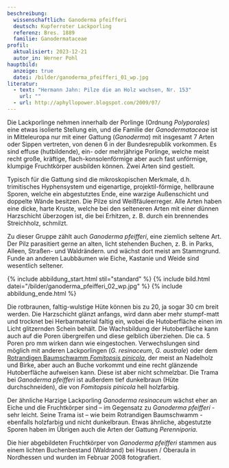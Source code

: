 ```yaml
---
beschreibung:
  wissenschaftlich: Ganoderma pfeifferi
  deutsch: Kupferroter Lackporling
  referenz: Bres. 1889
  familie: Ganodermataceae
profil:
  aktualisiert: 2023-12-21
  autor_in: Werner Pohl
hauptbild:
  anzeige: true
  datei: /bilder/ganoderma_pfeifferi_01_wp.jpg
literatur:
  - text: "Hermann Jahn: Pilze die an Holz wachsen, Nr. 153"
    url: ""
  - url: http://aphyllopower.blogspot.com/2009/07/
---
```

Die Lackporlinge nehmen innerhalb der Porlinge (Ordnung *Polyporales*) eine etwas isolierte Stellung ein, und die Familie der *Ganodermataceae* ist in Mitteleuropa nur mit einer Gattung (*Ganoderma*) mit insgesamt 7 Arten oder Sippen vertreten, von denen 6 in der Bundesrepublik vorkommen. Es sind effuse (hutbildende), ein- oder mehrjährige Porlinge, welche meist recht große, kräftige, flach-konsolenförmige aber auch fast unförmige, klumpige Fruchtkörper ausbilden können. Zwei Arten sind gestielt.

Typisch für die Gattung sind die mikroskopischen Merkmale, d.h. trimitisches Hyphensystem und eigenartige, projektil-förmige, hellbraune Sporen, welche ein abgestutztes Ende, eine warzige Außenschicht und doppelte Wände besitzen. Die Pilze sind Weißfäuleerreger. Alle Arten haben eine dicke, harte Kruste, welche bei den selteneren Arten mit einer dünnen Harzschicht überzogen ist, die bei Erhitzen, z. B. durch ein brennendes Streichholz, schmilzt.

Zu dieser Gruppe zählt auch *Ganoderma pfeifferi*, eine ziemlich seltene Art. Der Pilz parasitiert gerne an alten, licht stehenden Buchen, z. B. in Parks, Alleen, Straßen- und Waldrändern. und wächst dort meist am Stammgrund. Funde an anderen Laubbäumen wie Eiche, Kastanie und Weide sind wesentlich seltener.

{% include abbildung_start.html stil="standard" %}
{% include bild.html datei="/bilder/ganoderma_pfeifferi_02_wp.jpg" %}
{% include abbildung_ende.html %}

Die rotbraunen, faltig-wulstige Hüte können bis zu 20, ja sogar 30 cm breit werden. Die Harzschicht glänzt anfangs, wird dann aber mehr stumpf-matt und trocknet bei Herbarmaterial faltig ein, wobei die Hutoberfläche einen im Licht glitzernden Schein behält. Die Wachsbildung der Hutoberfläche kann auch auf die Poren übergreifen und diese gelblich überziehen. Die ca. 5 Poren pro mm wirken dann wie eingestochen. Verwechslungen sind möglich mit anderen Lackporlingen (*G. resinaceum*, *G. australe*) oder dem [Rotrandigen Baumschwamm *Fomitopsis pinicola*](/pilze/fomitopsis-pinicola-rotrandiger-baumschwamm), der meist an Nadelholz und Birke, aber auch an Buche vorkommt und eine recht glänzende Hutoberfläche aufweisen kann. Diese ist aber nicht schmelzbar. Die Trama bei *Ganoderma pfeifferi* ist außerdem tief dunkelbraun (Hüte durchschneiden), die von *Fomitopsis pinicola* hell holzfarbig.

Der ähnliche Harzige Lackporling *Ganoderma resinaceum* wächst eher an Eiche und die Fruchtkörper sind – im Gegensatz zu *Ganoderma pfeifferi* - sehr leicht. Seine Trama ist – wie beim Rotrandigen Baumschwamm - ebenfalls holzfarbig und nicht dunkelbraun. Etwas ähnliche, abgestutzte Sporen haben im Übrigen auch die Arten der Gattung *Perenniporia*.

Die hier abgebildeten Fruchtkörper von *Ganoderma pfeifferi* stammen aus einem lichten Buchenbestand (Waldrand) bei Hausen / Oberaula in Nordhessen und wurden im Februar 2008 fotografiert.